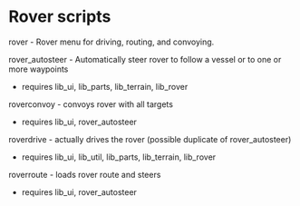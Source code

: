 # Rover scripts

rover - Rover menu for driving, routing, and convoying.

rover_autosteer - Automatically steer rover to follow a vessel or to one or more waypoints
- requires lib_ui, lib_parts, lib_terrain, lib_rover

roverconvoy - convoys rover with all targets
- requires lib_ui, rover_autosteer

roverdrive - actually drives the rover (possible duplicate of rover_autosteer)
- requires lib_ui, lib_util, lib_parts, lib_terrain, lib_rover

roverroute - loads rover route and steers
- requires lib_ui, rover_autosteer
